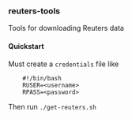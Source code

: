 
### reuters-tools

Tools for downloading Reuters data

#### Quickstart

Must create a `credentials` file like

```
	#!/bin/bash
	RUSER=<username>
	RPASS=<password>
```

Then run `./get-reuters.sh`
